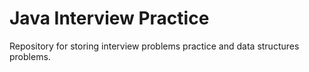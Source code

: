 # Java Interview Practice

Repository for storing interview problems practice and data structures problems.
